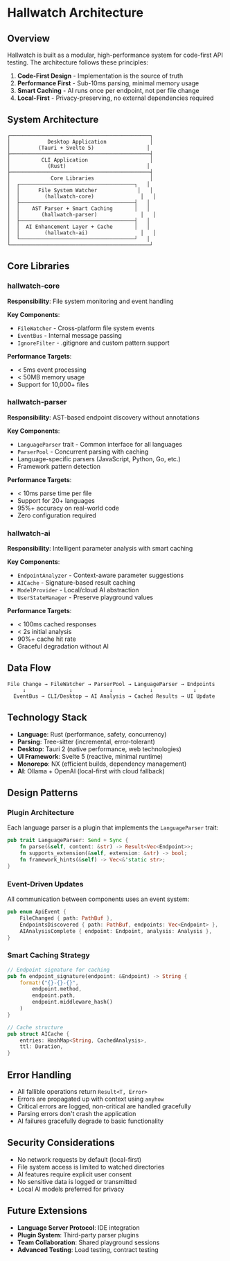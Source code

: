 # Hallwatch Architecture

## Overview

Hallwatch is built as a modular, high-performance system for code-first API testing. The architecture follows these principles:

1. **Code-First Design** - Implementation is the source of truth
2. **Performance First** - Sub-10ms parsing, minimal memory usage
3. **Smart Caching** - AI runs once per endpoint, not per file change
4. **Local-First** - Privacy-preserving, no external dependencies required

## System Architecture

```
┌─────────────────────────────────────────────┐
│            Desktop Application              │
│         (Tauri + Svelte 5)                 │
├─────────────────────────────────────────────┤
│          CLI Application                    │
│            (Rust)                          │
├─────────────────────────────────────────────┤
│             Core Libraries                  │
│  ┌─────────────────────────────────────┐   │
│  │      File System Watcher             │   │
│  │        (hallwatch-core)               │   │
│  ├─────────────────────────────────────┤   │
│  │    AST Parser + Smart Caching       │   │
│  │       (hallwatch-parser)              │   │
│  ├─────────────────────────────────────┤   │
│  │  AI Enhancement Layer + Cache       │   │
│  │        (hallwatch-ai)                 │   │
│  └─────────────────────────────────────┘   │
└─────────────────────────────────────────────┘
```

## Core Libraries

### hallwatch-core

**Responsibility**: File system monitoring and event handling

**Key Components**:
- `FileWatcher` - Cross-platform file system events
- `EventBus` - Internal message passing
- `IgnoreFilter` - .gitignore and custom pattern support

**Performance Targets**:
- < 5ms event processing
- < 50MB memory usage
- Support for 10,000+ files

### hallwatch-parser

**Responsibility**: AST-based endpoint discovery without annotations

**Key Components**:
- `LanguageParser` trait - Common interface for all languages
- `ParserPool` - Concurrent parsing with caching
- Language-specific parsers (JavaScript, Python, Go, etc.)
- Framework pattern detection

**Performance Targets**:
- < 10ms parse time per file
- Support for 20+ languages
- 95%+ accuracy on real-world code
- Zero configuration required

### hallwatch-ai

**Responsibility**: Intelligent parameter analysis with smart caching

**Key Components**:
- `EndpointAnalyzer` - Context-aware parameter suggestions
- `AICache` - Signature-based result caching
- `ModelProvider` - Local/cloud AI abstraction
- `UserStateManager` - Preserve playground values

**Performance Targets**:
- < 100ms cached responses
- < 2s initial analysis
- 90%+ cache hit rate
- Graceful degradation without AI

## Data Flow

```
File Change → FileWatcher → ParserPool → LanguageParser → Endpoints
     ↓              ↓            ↓            ↓             ↓
  EventBus → CLI/Desktop → AI Analysis → Cached Results → UI Update
```

## Technology Stack

- **Language**: Rust (performance, safety, concurrency)
- **Parsing**: Tree-sitter (incremental, error-tolerant)
- **Desktop**: Tauri 2 (native performance, web technologies)
- **UI Framework**: Svelte 5 (reactive, minimal runtime)
- **Monorepo**: NX (efficient builds, dependency management)
- **AI**: Ollama + OpenAI (local-first with cloud fallback)

## Design Patterns

### Plugin Architecture

Each language parser is a plugin that implements the `LanguageParser` trait:

```rust
pub trait LanguageParser: Send + Sync {
    fn parse(&self, content: &str) -> Result<Vec<Endpoint>>;
    fn supports_extension(&self, extension: &str) -> bool;
    fn framework_hints(&self) -> Vec<&'static str>;
}
```

### Event-Driven Updates

All communication between components uses an event system:

```rust
pub enum ApiEvent {
    FileChanged { path: PathBuf },
    EndpointsDiscovered { path: PathBuf, endpoints: Vec<Endpoint> },
    AIAnalysisComplete { endpoint: Endpoint, analysis: Analysis },
}
```

### Smart Caching Strategy

```rust
// Endpoint signature for caching
pub fn endpoint_signature(endpoint: &Endpoint) -> String {
    format!("{}-{}-{}", 
        endpoint.method, 
        endpoint.path, 
        endpoint.middleware_hash()
    )
}

// Cache structure
pub struct AICache {
    entries: HashMap<String, CachedAnalysis>,
    ttl: Duration,
}
```

## Error Handling

- All fallible operations return `Result<T, Error>`
- Errors are propagated up with context using `anyhow`
- Critical errors are logged, non-critical are handled gracefully
- Parsing errors don't crash the application
- AI failures gracefully degrade to basic functionality

## Security Considerations

- No network requests by default (local-first)
- File system access is limited to watched directories
- AI features require explicit user consent
- No sensitive data is logged or transmitted
- Local AI models preferred for privacy

## Future Extensions

- **Language Server Protocol**: IDE integration
- **Plugin System**: Third-party parser plugins  
- **Team Collaboration**: Shared playground sessions
- **Advanced Testing**: Load testing, contract testing
